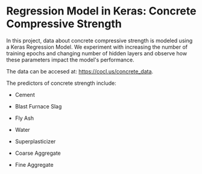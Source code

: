 # Regression Model in Keras: Concrete Compressive Strength

In this project, data about concrete compressive strength is modeled using a Keras Regression Model. We experiment with increasing the number of training epochs and changing number of hidden layers and observe how these parameters impact the model's performance.

The data can be accesed at: https://cocl.us/concrete_data. 

The predictors of concrete strength include:

- Cement

- Blast Furnace Slag

- Fly Ash

- Water

- Superplasticizer

- Coarse Aggregate

- Fine Aggregate
